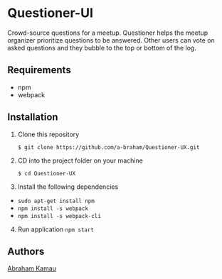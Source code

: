 # Questioner-UI
Crowd-source questions for a meetup. Questioner helps the meetup organizer prioritize questions to be answered. Other users can vote on asked questions and they bubble to the top or bottom of the log.

## Requirements
- npm
- webpack

## Installation
1. Clone this repository
    ```
    $ git clone https://github.com/a-braham/Questioner-UX.git
    ```
2. CD into the project folder on your machine
    ```
    $ cd Questioner-UX
    ```
3. Install the following dependencies
- ``` sudo apt-get install npm ```
- ``` npm install -s webpack ```
- ``` npm install -s webpack-cli ```

4. Run application
``` npm start ```

## Authors
[Abraham Kamau](https://github.com/a-braham)